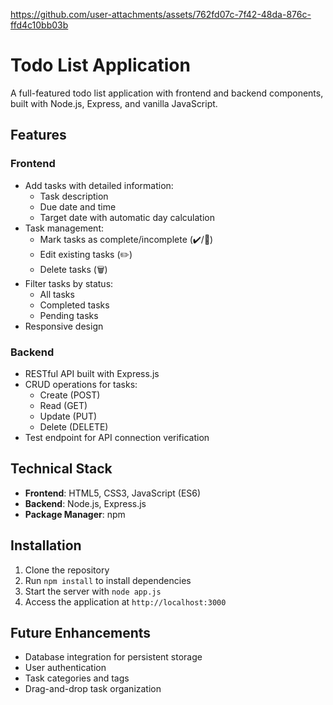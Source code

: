 

https://github.com/user-attachments/assets/762fd07c-7f42-48da-876c-ffd4c10bb03b

# Todo List Application

A full-featured todo list application with frontend and backend components, built with Node.js, Express, and vanilla JavaScript.

## Features

### Frontend
- Add tasks with detailed information:
  - Task description
  - Due date and time
  - Target date with automatic day calculation
- Task management:
  - Mark tasks as complete/incomplete (✔️/🔄)
  - Edit existing tasks (✏️)
  - Delete tasks (🗑️)
- Filter tasks by status:
  - All tasks
  - Completed tasks
  - Pending tasks
- Responsive design

### Backend
- RESTful API built with Express.js
- CRUD operations for tasks:
  - Create (POST)
  - Read (GET)
  - Update (PUT)
  - Delete (DELETE)
- Test endpoint for API connection verification

## Technical Stack
- **Frontend**: HTML5, CSS3, JavaScript (ES6)
- **Backend**: Node.js, Express.js
- **Package Manager**: npm

## Installation
1. Clone the repository
2. Run `npm install` to install dependencies
3. Start the server with `node app.js`
4. Access the application at `http://localhost:3000`

## Future Enhancements
- Database integration for persistent storage
- User authentication
- Task categories and tags
- Drag-and-drop task organization
